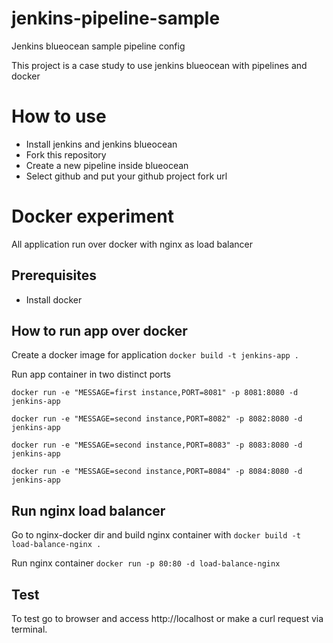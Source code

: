 # jenkins-pipeline-sample
Jenkins blueocean sample pipeline config

This project is a case study to use jenkins blueocean with pipelines and docker

# How to use
- Install jenkins and jenkins blueocean
- Fork this repository
- Create a new pipeline inside blueocean
- Select github and put your github project fork url

# Docker experiment
All application run over docker with nginx as load balancer

## Prerequisites
- Install docker

## How to run app over docker
Create a docker image for application ```docker build -t jenkins-app .```

Run app container in two distinct ports

``` docker run -e "MESSAGE=first instance,PORT=8081" -p 8081:8080 -d jenkins-app ```

``` docker run -e "MESSAGE=second instance,PORT=8082" -p 8082:8080 -d jenkins-app ```

``` docker run -e "MESSAGE=second instance,PORT=8083" -p 8083:8080 -d jenkins-app ```

``` docker run -e "MESSAGE=second instance,PORT=8084" -p 8084:8080 -d jenkins-app ```

## Run nginx load balancer

Go to nginx-docker dir and build nginx container with ```docker build -t load-balance-nginx .```

Run nginx container ```docker run -p 80:80 -d load-balance-nginx ```

## Test
To test go to browser and access http://localhost  or make a curl request via terminal.
